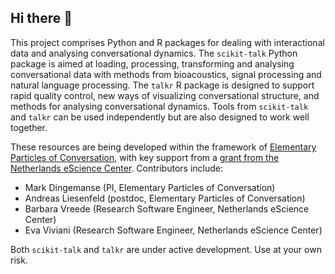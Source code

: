 ## Hi there 👋
This project comprises Python and R packages for dealing with interactional data and analysing conversational dynamics. The `scikit-talk` Python package is aimed at loading, processing, transforming and analysing conversational data with methods from bioacoustics, signal processing and natural language processing. The `talkr` R package is designed to support rapid quality control, new ways of visualizing conversational structure, and methods for analysing conversational dynamics. Tools from `scikit-talk` and `talkr` can be used independently but are also designed to work well together.

These resources are being developed within the framework of [Elementary Particles of Conversation](https://markdingemanse.net/elpaco/), with key support from a [grant from the Netherlands eScience Center](https://research-software-directory.org/projects/diversity-aware). Contributors include:
* Mark Dingemanse (PI, Elementary Particles of Conversation)
* Andreas Liesenfeld (postdoc, Elementary Particles of Conversation)
* Barbara Vreede (Research Software Engineer, Netherlands eScience Center)
* Eva Viviani (Research Software Engineer, Netherlands eScience Center)

Both `scikit-talk` and `talkr` are under active development. Use at your own risk.
